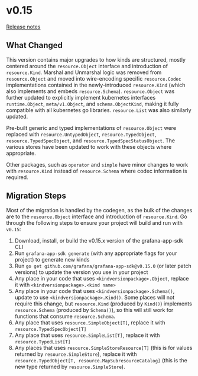 # v0.15

[Release notes](https://github.com/grafana/grafana-app-sdk/releases/tag/v0.15.0)

## What Changed

This version contains major upgrades to how kinds are structured, mostly centered around the `resource.Object` interface and introduction of 
`resource.Kind`. Marshal and Unmarshal logic was removed from `resource.Object` and moved into wire-encoding specific `resource.Codec` implementations 
contained in the newly-introduced `resource.Kind` (which also implements and embeds `resource.Schema`). `resource.Object` was further updated 
to explicitly implement kubernetes interfaces `runtime.Object`, `meta/v1.Object`, and `schema.ObjectKind`, making it fully compatible with all 
kubernetes go libraries. `resource.List` was also similarly updated.

Pre-built generic and typed implementations of `resource.Object` were replaced with `resource.UntypedObject`, `resource.TypedObject`, `resource.TypedSpecObject`, and `resource.TypedSpecStatusObject`. The various stores have been updated to work with these objects where appropriate.

Other packages, such as `operator` and `simple` have minor changes to work with `resource.Kind` instead of `resource.Schema` where codec information is required.

## Migration Steps

Most of the migration is handled by the codegen, as the bulk of the changes are to the `resource.Object` interface and introduction of `resource.Kind`. Go through the following steps to ensure your project will build and run with `v0.15`:

1. Download, install, or build the v0.15.x version of the grafana-app-sdk CLI
2. Run `grafana-app-sdk generate` (with any appropriate flags for your project) to generate new kinds
3. Run `go get github.com/grafana/grafana-app-sdk@v0.15.0` (or later patch versions) to update the version you use in your project
4. Any place in your code that uses `<kindversionpackage>.Object`, replace it with `<kindversionpackage>.<kind name>`
5. Any place in your code that uses `<kindversionpackage>.Schema()`, update to use `<kindversionpackage>.Kind()`. Some places will not require this change, but `resource.Kind` (produced by `Kind()`) implements `resource.Schema` (produced by `Schema()`), so this will still work for functions that consume `resource.Schema`.
6. Any place that uses `resource.SimpleObject[T]`, replace it with `resource.TypedSpecObject[T]`
7. Any place that uses `resource.SimpleList[T]`, replace it with `resource.TypedList[T]`
8. Any places that uses `resource.SimpleStoreResource[T]` (this is for values returned by `resource.SimpleStore`), replace it with `resource.TypedObject[T, resource.MapSubresourceCatalog]` (this is the new type returned by `resource.SimpleStore`).